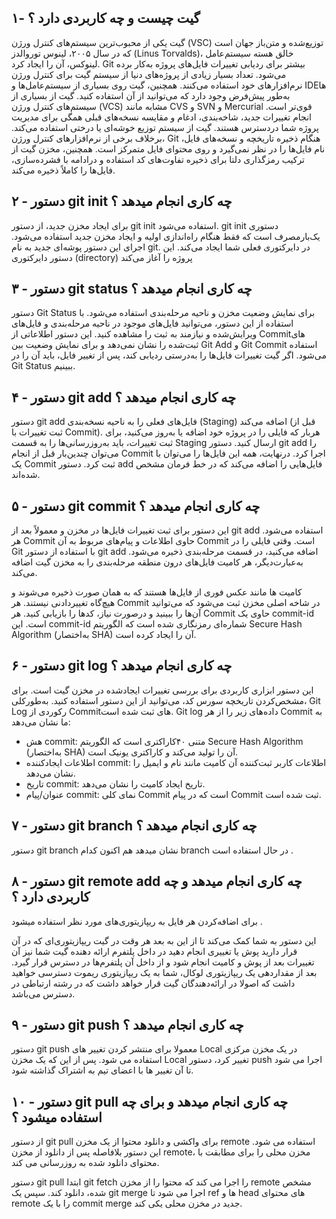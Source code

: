 ## ۱- گیت چیست و چه کاربردی دارد ؟

گیت یکی از محبوب‌ترین سیستم‌های کنترل ورژن (VSC) توزیع‌شده و متن‌باز جهان است که در سال ۲۰۰۵، لینوس توروالدز (Linus Torvalds)، خالق هسته سیستم‌عامل لینوکس، آن را ایجاد کرد. Git بیشتر برای ردیابی تغییرات فایل‌های پروژه به‌کار برده می‌شود. تعداد بسیار زیادی از پروژه‌های دنیا از سیستم گیت برای کنترل ورژن نرم‌افزارهای خود استفاده می‌کنند. همچنین، گیت روی بسیاری از سیستم‌عامل‌ها و IDEها به‌طور پیش‌فرض وجود دارد که می‌توانید از آن استفاده کنید.
گیت از بسیاری از سیستم‌های کنترل ورژن (VCS) مشابه مانند CVS و SVN و Mercurial قوی‌تر است. انجام تغییرات جدید، شاخه‌بندی، ادغام و مقایسه نسخه‌های قبلی همگی برای مدیریت پروژه شما دردسترس هستند. گیت از سیستم توزیع خوشه‌ای یا درختی استفاده می‌کند. برخلاف برخی از نرم‌افزارهای کنترل ورژن، Git هنگام ذخیره تاریخچه و نسخه‌های فایل، نام فایل‌ها را در نظر نمی‌گیرد و روی محتوای فایل متمرکز است. همچنین، مخزن گیت از ترکیب رمزگذاری دلتا برای ذخیره تفاوت‌های کد استفاده و درادامه با فشرده‌سازی، فایل‌ها را کاملاً ذخیره می‌کند.

## ۲ - دستور git init چه کاری انجام میدهد ؟

برای ایجاد مخزن جدید، از دستور git init استفاده می‌شود. git init دستوری یک‌بارمصرف است که فقط هنگام راه‌اندازی اولیه و ایجاد مخزن جدید استفاده می‌شود. اجرای این دستور پوشه‌ای جدید به نام git. در دایرکتوری فعلی شما ایجاد می‌کند.
این دستور دایرکتوری (directory) پروژه را آغاز می‌کند

## ۳ - دستور git status چه کاری انجام میدهد ؟

دستور Git Status برای نمایش وضعیت مخزن و ناحیه مرحله‌بندی استفاده می‌شود. با استفاده از این دستور، می‌توانید فایل‌های موجود در ناحیه مرحله‌بندی و فایل‌های ویرایش‌شده‌ و نیازمند به ثبت را مشاهده کنید. این دستور اطلاعاتی از Commitهای ثبت‌شده را نشان نمی‌دهد و برای نمایش وضعیت بین Git Add و Git Commit استفاده می‌شود. اگر گیت تغییرات فایل‌ها را به‌درستی ردیابی کند، پس از تغییر فایل، باید آن را در Git Status ببینیم.

## ۴ - دستور git add چه کاری انجام میدهد ؟

دستور git add فایل‌های فعلی را به ناحیه نسخه‌بندی (Staging) اضافه می‌کند (قبل از ثبت تغییرات با Commit). هربار که فایلی را در پروژه خود اضافه یا به‌روز می‌کنید، برای ثبت تغییرات، باید به‌روز‌رسانی‌ها را به قسمت Staging ارسال کنید. دستور git add را می‌توان چندین‌بار قبل از انجام Commit اجرا کرد. در‌نهایت، همه این فایل‌ها را می‌توان با یک Commit ثبت کرد. دستور add فایل‌هایی را اضافه می‌کند که در خط فرمان مشخص شده‌اند.

## ۵ - دستور git commit چه کاری انجام میدهد ؟

این دستور برای ثبت تغییرات فایل‌ها در مخزن و معمولاً بعد از git add استفاده می‌شود. هر Commit حاوی اطلاعات و پیام‌های مربوط به آن Commit است. وقتی فایلی را در Git با استفاده از دستور git add اضافه می‌کنید، در قسمت مرحله‌بندی ذخیره می‌شود. به‌عبارت‌دیگر، هر کامیت فایل‌های درون منطقه مرحله‌بندی را به مخزن گیت اضافه می‌کند.

کامیت ها مانند عکس فوری از فایل‌ها هستند که به همان صورت ذخیره می‌شوند و هیچ‌گاه تغییردادنی نیستند. هر Commit در شاخه اصلی مخزن ثبت می‌شود که می‌توانید آن‌ها را ببینید و درصورت نیاز، کدها را بازیابی کنید. هر Commit حاوی یک commit-id است. این commit-id شماره‌ای رمزنگاری شده است که الگوریتم Secure Hash Algorithm (به‌اختصار SHA) آن را ایجاد کرده است.

## ۶ - دستور git log چه کاری انجام میدهد ؟

این دستور ابزاری کاربردی برای بررسی تغییرات ایجاد‌شده در مخزن گیت است. برای مشخص‌کردن تاریخچه سورس کد، می‌توانید از این دستور استفاده کنید. به‌طور‌کلی، Git Log رکوردی از Commitهای ثبت شده است. Git log داده‌های زیر را از هر Commit به ما نشان می‌دهد:

- هش commit: متنی ۴۰کاراکتری است که الگوریتم Secure Hash Algorithm (به‌اختصار SHA) آن را تولید می‌کند و کاراکتری یونیک است.
- اطلاعات ایجاد‌کننده commit: اطلاعات کاربر ثبت‌کننده آن کامیت مانند نام و ایمیل را نشان می‌دهد.
- تاریخ commit: تاریخ ایجاد کامیت را نشان می‌دهد.
- عنوان/پیام commit: نمای کلی Commit است که در پیام Commit ثبت شده است.

## ۷ - دستور git branch چه کاری انجام میدهد ؟

دستور git branch نشان میدهد هم اکنون
کدام branch در حال استفاده است .

## ۸ - دستور git remote add چه کاری انجام میدهد و چه کاربردی دارد ؟

برای اضافه‌کردن هر فایل به ریپازیتوری‌های مورد نظر استفاده میشود .

این دستور به شما کمک می‌کند تا از این به بعد هر وقت در گیت ریپازیتوری‌ای که در آن قرار دارید پوش یا تغییری انجام دهید در داخل پلتفرم ارائه دهنده گیت شما نیز آن تغییرات بعد از پوش و کامیت انجام شود و از داخل آن پلتفرم‌ها در دسترس قرار گیرد. بعد از مقدار‌دهی یک ریپازیتوری لوکال، شما به یک ریپازیتوری ریموت دسترسی خواهید داشت که اصولا در ارائه‌دهندگان گیت قرار خواهد داشت که در رشته ارتباطی در دسترس می‌باشد.

## ۹ - دستور git push چه کاری انجام میدهد ؟

دستور git push معمولا برای منتشر کردن تغییر های Local در یک مخزن مرکزی استفاده می شود. پس از این که یک مخزن Local تغییر کرد، دستور push اجرا می شود تا آن تغییر ها با اعضای تیم به اشتراک گذاشته شود.

## ۱۰ - دستور git pull چه کاری انجام میدهد و برای چه استفاده میشود ؟

از دستور git pull برای واکشی و دانلود محتوا از یک مخزن remote استفاده می شود. این دستور بلافاصله پس از دانلود از مخزن remote، مخزن محلی را برای مطابقت با محتوای دانلود شده به روزرسانی می کند.

دستور git pull ابتدا git fetch را اجرا می کند که محتوا را از مخزن remote مشخص شده، دانلود کند. سپس یک git merge اجرا می شود تا ref ها و head های محتوای remote را با یک commit merge جدید در مخزن محلی یکی کند.
